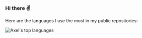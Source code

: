 ### Hi there ✌

Here are the languages I use the most in my public repositories:

![Axel's top languages](https://github-readme-stats.vercel.app/api/top-langs/?username=axel-op&title_color=0366D6&layout=compact)

<!--
**axel-op/axel-op** is a ✨ _special_ ✨ repository because its `README.md` (this file) appears on your GitHub profile.

Here are some ideas to get you started:

- 🔭 I’m currently working on ...
- 🌱 I’m currently learning ...
- 👯 I’m looking to collaborate on ...
- 🤔 I’m looking for help with ...
- 💬 Ask me about ...
- 📫 How to reach me: ...
- 😄 Pronouns: ...
- ⚡ Fun fact: ...
-->
